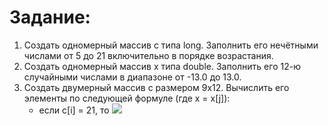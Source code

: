 # Задание:
1) Создать одномерный массив c типа long. Заполнить его нечётными числами от 5 до 21 включительно в порядке возрастания.
2) Создать одномерный массив x типа double. Заполнить его 12-ю случайными числами в диапазоне от -13.0 до 13.0.
3) Создать двумерный массив c размером 9x12. Вычислить его элементы по следующей формуле (где x = x[j]):
    * если c[i] = 21, то ![](https://latex.codecogs.com/svg.latex?\color{White}y%3Dx%5E2)

